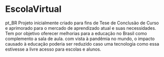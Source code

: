 # EscolaVirtual
pt_BR
Projeto inicialmente criado para fins de Tese de Conclusão de Curso e aprimorado para o mercado de aprendizado atual e suas necessidades. Tem por objetivo oferecer melhorias para a educação no Brasil como complemento a sala de aula. com vista à pandêmia no mundo, o impacto causado à educação poderia ser reduzido caso uma tecnologia como essa estivesse a livre acesso para escolas e alunos.
